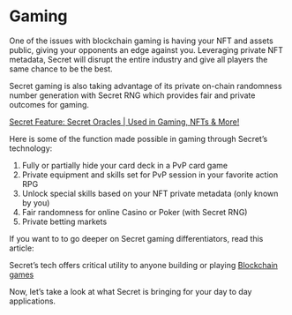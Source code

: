# Gaming

One of the issues with blockchain gaming is having your NFT and assets public, giving your opponents an edge against you. Leveraging private NFT metadata, Secret will disrupt the entire industry and give all players the same chance to be the best.

Secret gaming is also taking advantage of its private on-chain randomness number generation with Secret RNG which provides fair and private outcomes for gaming.

[Secret Feature: Secret Oracles | Used in Gaming, NFTs & More!](https://scrt.network/blog/secret-feature-secret-oracles)

Here is some of the function made possible in gaming through Secret’s technology:

1. Fully or partially hide your card deck in a PvP card game
2. Private equipment and skills set for PvP session in your favorite action RPG&#x20;
3. Unlock special skills based on your NFT private metadata (only known by you)&#x20;
4. Fair randomness for online Casino or Poker (with Secret RNG)&#x20;
5. Private betting markets

If you want to to go deeper on Secret gaming differentiators, read this article:

Secret’s tech offers critical utility to anyone building or playing [Blockchain games](https://medium.com/@secretnetwork/secret-is-the-privacy-hub-for-web3-3fca9866b62)

Now, let’s take a look at what Secret is bringing for your day to day applications.&#x20;
